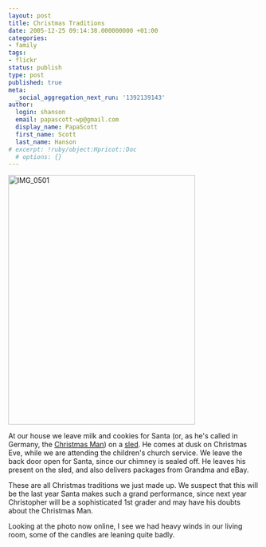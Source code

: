 ```yaml
---
layout: post
title: Christmas Traditions
date: 2005-12-25 09:14:38.000000000 +01:00
categories:
- family
tags:
- flickr
status: publish
type: post
published: true
meta:
  _social_aggregation_next_run: '1392139143'
author:
  login: shanson
  email: papascott-wp@gmail.com
  display_name: PapaScott
  first_name: Scott
  last_name: Hanson
# excerpt: !ruby/object:Hpricot::Doc
  # options: {}
---
```

<p><a href="http://www.flickr.com/photos/papascott/77104938/" title="Photo Sharing"><img src="http://static.flickr.com/40/77104938_2f08c2f07e.jpg" width="375" height="500" alt="IMG_0501" /></a></p>
<p>At our house we leave milk and cookies for Santa (or, as he's called in Germany, the <a href="http://dict.leo.org/?search=weihnachtsmann">Christmas Man</a>) on a <a href="http://www.papascott.de/archives/2004/12/25/earlier-and-earlier/">sled</a>. He comes at dusk on Christmas Eve, while we are attending the children's church service. We leave the back door open for Santa, since our chimney is sealed off. He leaves his present on the sled, and also delivers packages from Grandma and eBay.</p>
<p>These are all Christmas traditions we just made up. We suspect that this will be the last year Santa makes such a grand performance, since next year Christopher will be a sophisticated 1st grader and may have his doubts about the Christmas Man.</p>
<p>Looking at the photo now online, I see we had heavy winds in our living room, some of the candles are leaning quite badly.</p>
